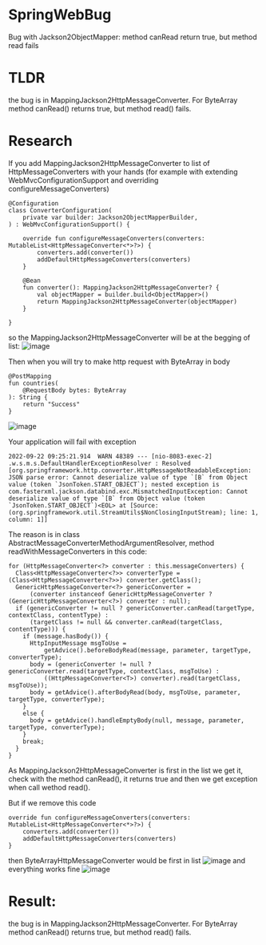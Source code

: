 # SpringWebBug
Bug with Jackson2ObjectMapper: method canRead return true, but method read fails

# TLDR
the bug is in MappingJackson2HttpMessageConverter. For ByteArray method canRead() returns true, but method read() fails.

# Research

If you add MappingJackson2HttpMessageConverter to list of HttpMessageConverters with your hands 
(for example  with extending WebMvcConfigurationSupport
and overriding configureMessageConverters)
```
@Configuration
class ConverterConfiguration(
    private var builder: Jackson2ObjectMapperBuilder,
) : WebMvcConfigurationSupport() {

    override fun configureMessageConverters(converters: MutableList<HttpMessageConverter<*>?>) {
        converters.add(converter())
        addDefaultHttpMessageConverters(converters)
    }

    @Bean
    fun converter(): MappingJackson2HttpMessageConverter? {
        val objectMapper = builder.build<ObjectMapper>()
        return MappingJackson2HttpMessageConverter(objectMapper)
    }

}
```
so the MappingJackson2HttpMessageConverter will be at the begging of list:
![image](https://user-images.githubusercontent.com/40829475/191683472-bbf7a979-839c-4fcb-9067-2873a629a351.png)


Then when you will try to make http request with ByteArray in body
```
@PostMapping
fun countries(
    @RequestBody bytes: ByteArray
): String {
    return "Success"
}
```
![image](https://user-images.githubusercontent.com/40829475/191684217-44112444-4640-46ec-92ab-78503b2a213d.png)

Your application will fail with exception
```
2022-09-22 09:25:21.914  WARN 48389 --- [nio-8083-exec-2] .w.s.m.s.DefaultHandlerExceptionResolver : Resolved [org.springframework.http.converter.HttpMessageNotReadableException: JSON parse error: Cannot deserialize value of type `[B` from Object value (token `JsonToken.START_OBJECT`); nested exception is com.fasterxml.jackson.databind.exc.MismatchedInputException: Cannot deserialize value of type `[B` from Object value (token `JsonToken.START_OBJECT`)<EOL> at [Source: (org.springframework.util.StreamUtils$NonClosingInputStream); line: 1, column: 1]]
```

The reason is in class AbstractMessageConverterMethodArgumentResolver, method readWithMessageConverters in this code:
```
for (HttpMessageConverter<?> converter : this.messageConverters) {
  Class<HttpMessageConverter<?>> converterType = (Class<HttpMessageConverter<?>>) converter.getClass();
  GenericHttpMessageConverter<?> genericConverter =
      (converter instanceof GenericHttpMessageConverter ? (GenericHttpMessageConverter<?>) converter : null);
  if (genericConverter != null ? genericConverter.canRead(targetType, contextClass, contentType) :
      (targetClass != null && converter.canRead(targetClass, contentType))) {
    if (message.hasBody()) {
      HttpInputMessage msgToUse =
          getAdvice().beforeBodyRead(message, parameter, targetType, converterType);
      body = (genericConverter != null ? genericConverter.read(targetType, contextClass, msgToUse) :
          ((HttpMessageConverter<T>) converter).read(targetClass, msgToUse));
      body = getAdvice().afterBodyRead(body, msgToUse, parameter, targetType, converterType);
    }
    else {
      body = getAdvice().handleEmptyBody(null, message, parameter, targetType, converterType);
    }
    break;
  }
}
```
As MappingJackson2HttpMessageConverter is first in the list we get it, check with the method canRead(), it returns  true and then we get exception when call wethod read().

But if we remove this code
```
override fun configureMessageConverters(converters: MutableList<HttpMessageConverter<*>?>) {
    converters.add(converter())
    addDefaultHttpMessageConverters(converters)
}
```
then ByteArrayHttpMessageConverter would be first in list
![image](https://user-images.githubusercontent.com/40829475/191686736-317db916-a7c0-484f-b006-07e73a6cbd25.png)
and everything works fine
![image](https://user-images.githubusercontent.com/40829475/191686821-168c877a-8dc7-4527-ac07-bcb257fd3768.png)

# Result:
the bug is in MappingJackson2HttpMessageConverter. For ByteArray method canRead() returns true, but method read() fails.

